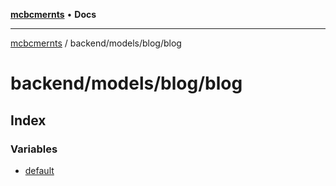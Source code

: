 [**mcbcmernts**](../../../../README.md) • **Docs**

---

[mcbcmernts](../../../../modules.md) / backend/models/blog/blog

# backend/models/blog/blog

## Index

### Variables

- [default](variables/default.md)
